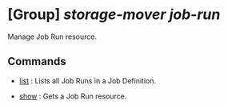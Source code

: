 # [Group] _storage-mover job-run_

Manage Job Run resource.

## Commands

- [list](/Commands/storage-mover/job-run/_list.md)
: Lists all Job Runs in a Job Definition.

- [show](/Commands/storage-mover/job-run/_show.md)
: Gets a Job Run resource.
